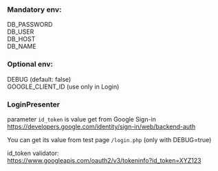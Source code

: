 ### Mandatory env:  
DB_PASSWORD  
DB_USER  
DB_HOST  
DB_NAME  

### Optional env:  
DEBUG (default: false)  
GOOGLE_CLIENT_ID (use only in Login)  

### LoginPresenter 
parameter `id_token` is value get from Google Sign-in  
https://developers.google.com/identity/sign-in/web/backend-auth  

You can get its value from test page `/login.php` (only with DEBUG=true)   

id_token validator:  
https://www.googleapis.com/oauth2/v3/tokeninfo?id_token=XYZ123

